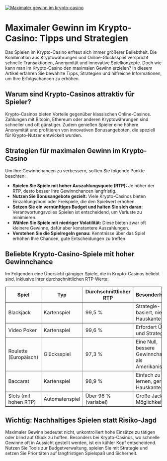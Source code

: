 [![Maximaler gewinn im krypto-casino](https://123-caf.pages.dev/gitsignup.png)](https://vrmoo.ru/Bt82HjjY)

<h1>Maximaler Gewinn im Krypto-Casino: Tipps und Strategien</h1> <p>Das Spielen im Krypto-Casino erfreut sich immer größerer Beliebtheit. Die Kombination aus Kryptowährungen und Online-Glücksspiel verspricht schnelle Transaktionen, Anonymität und innovative Spielkonzepte. Doch wie kann man im Krypto-Casino den maximalen Gewinn erzielen? In diesem Artikel erfahren Sie bewährte Tipps, Strategien und hilfreiche Informationen, um Ihre Erfolgschancen zu erhöhen.</p>  <h2>Warum sind Krypto-Casinos attraktiv für Spieler?</h2> <p>Krypto-Casinos bieten Vorteile gegenüber klassischen Online-Casinos. Zahlungen mit Bitcoin, Ethereum oder anderen Kryptowährungen sind schneller und oft günstiger. Zudem genießen Spieler eine höhere Anonymität und profitieren von innovativen Bonusangeboten, die speziell für Krypto-Nutzer entwickelt wurden.</p>  <h2>Strategien für maximalen Gewinn im Krypto-Casino</h2> <p>Um Ihre Gewinnchancen zu verbessern, sollten Sie folgende Punkte beachten:</p> <ul>   <li><strong>Spielen Sie Spiele mit hoher Auszahlungsquote (RTP):</strong> Je höher der RTP, desto besser Ihre Gewinnchancen langfristig.</li>   <li><strong>Nutzen Sie Bonusangebote gezielt:</strong> Viele Krypto-Casinos bieten Einzahlungsboni oder Freispiele, die den Spielwert erhöhen.</li>   <li><strong>Setzen Sie ein vernünftiges Budget und halten Sie sich daran:</strong> Verantwortungsvolles Spielen ist entscheidend, um Verluste zu minimieren.</li>   <li><strong>Wählen Sie Spiele mit niedriger Volatilität:</strong> Diese bieten zwar oft kleinere Gewinne, dafür aber konstantere Auszahlungen.</li>   <li><strong>Verstehen Sie die Spielregeln genau:</strong> Kenntnisse über das Spiel erhöhen Ihre Chancen, gute Entscheidungen zu treffen.</li> </ul>  <h2>Beliebte Krypto-Casino-Spiele mit hoher Gewinnchance</h2> <p>Im Folgenden eine Übersicht gängiger Spiele, die in Krypto-Casinos beliebt sind, inklusive ihrer durchschnittlichen RTP-Werte:</p> <table border="1" cellpadding="5" cellspacing="0">   <thead>     <tr>       <th>Spiel</th>       <th>Typ</th>       <th>Durchschnittlicher RTP</th>       <th>Besonderheiten</th>     </tr>   </thead>   <tbody>     <tr>       <td>Blackjack</td>       <td>Kartenspiel</td>       <td>99,5 %</td>       <td>Strategie-basiert, niedrige Hauskante</td>     </tr>     <tr>       <td>Video Poker</td>       <td>Kartenspiel</td>       <td>99,6 %</td>       <td>Erfordert Übung und Strategie</td>     </tr>     <tr>       <td>Roulette (Europäisch)</td>       <td>Glücksspiel</td>       <td>97,3 %</td>       <td>Eine Null, bessere Gewinnchancen als Amerikanisch</td>     </tr>     <tr>       <td>Baccarat</td>       <td>Kartenspiel</td>       <td>98,9 %</td>       <td>Einfach zu lernen, geringe Hauskante</td>     </tr>     <tr>       <td>Slots (mit hohen RTP)</td>       <td>Automatenspiel</td>       <td>Über 96 % (variabel)</td>       <td>Große Jackpot-Möglichkeiten</td>     </tr>   </tbody> </table>  <h2>Wichtig: Nachhaltiges Spielen statt Risiko-Jagd</h2> <p>Maximaler Gewinn bedeutet nicht, unkontrolliert hohe Einsätze zu tätigen oder blind auf Glück zu hoffen. Besonders bei Krypto-Casinos, wo schnelle Gewinne oft in Aussicht gestellt werden, ist ein kühler Kopf entscheidend. Nutzen Sie Tools zur Budgetverwaltung, spielen Sie mit Strategie und setzen Sie Prioritäten auf langfristigen Spielspaß und Sicherheit.</p>